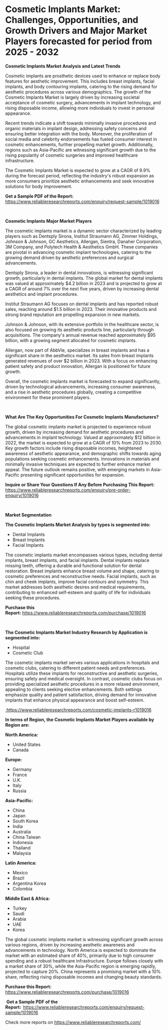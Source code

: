 <p><h1>Cosmetic Implants Market: Challenges, Opportunities, and Growth Drivers and Major Market Players forecasted for period from 2025 - 2032</h1></p><p><strong>Cosmetic Implants Market Analysis and Latest Trends</strong></p>
<p><p>Cosmetic implants are prosthetic devices used to enhance or replace body features for aesthetic improvement. This includes breast implants, facial implants, and body contouring implants, catering to the rising demand for aesthetic procedures across various demographics. The growth of the Cosmetic Implants Market is largely driven by increasing societal acceptance of cosmetic surgery, advancements in implant technology, and rising disposable income, allowing more individuals to invest in personal appearance.</p><p>Recent trends indicate a shift towards minimally invasive procedures and organic materials in implant design, addressing safety concerns and ensuring better integration with the body. Moreover, the proliferation of social media and celebrity endorsements has fueled consumer interest in cosmetic enhancements, further propelling market growth. Additionally, regions such as Asia-Pacific are witnessing significant growth due to the rising popularity of cosmetic surgeries and improved healthcare infrastructure. </p><p>The Cosmetic Implants Market is expected to grow at a CAGR of 9.9% during the forecast period, reflecting the industry's robust expansion as more consumers prioritize aesthetic enhancements and seek innovative solutions for body improvement.</p></p>
<p><strong>Get a Sample PDF of the Report:&nbsp;</strong> <a href="https://www.reliableresearchreports.com/enquiry/request-sample/1019016?utm_campaign=3013&utm_medium=2&utm_source=Github&utm_content=ia&utm_term=03032025&utm_id=cosmetic-implants">https://www.reliableresearchreports.com/enquiry/request-sample/1019016</a></p>
<p>&nbsp;</p>
<p><strong>Cosmetic Implants Major Market Players</strong></p>
<p><p>The cosmetic implants market is a dynamic sector characterized by leading players such as Dentsply Sirona, Institut Straumann AG, Zimmer Holdings, Johnson & Johnson, GC Aesthetics, Allergan, Sientra, Danaher Corporation, 3M Company, and Polytech Health & Aesthetics GmbH. These companies are pivotal in advancing cosmetic implant technologies, catering to the growing demand driven by aesthetic preferences and surgical advancements.</p><p>Dentsply Sirona, a leader in dental innovations, is witnessing significant growth, particularly in dental implants. The global market for dental implants was valued at approximately $4.2 billion in 2023 and is projected to grow at a CAGR of around 7% over the next five years, driven by increasing dental aesthetics and implant procedures.</p><p>Institut Straumann AG focuses on dental implants and has reported robust sales, reaching around $1.5 billion in 2023. Their innovative products and strong brand reputation are propelling expansion in new markets.</p><p>Johnson & Johnson, with its extensive portfolio in the healthcare sector, is also focused on growing its aesthetic products line, particularly through acquisitions. The company's annual revenue reached approximately $95 billion, with a growing segment allocated for cosmetic implants.</p><p>Allergan, now part of AbbVie, specializes in breast implants and has a significant share in the aesthetics market. Its sales from breast implants generated revenues of over $2 billion in 2023. With a focus on enhancing patient safety and product innovation, Allergan is positioned for future growth.</p><p>Overall, the cosmetic implants market is forecasted to expand significantly, driven by technological advancements, increasing consumer awareness, and a rise in aesthetic procedures globally, creating a competitive environment for these prominent players.</p></p>
<p>&nbsp;</p>
<p><strong>What Are The Key Opportunities For Cosmetic Implants Manufacturers?</strong></p>
<p><p>The global cosmetic implants market is projected to experience robust growth, driven by increasing demand for aesthetic procedures and advancements in implant technology. Valued at approximately $12 billion in 2022, the market is expected to grow at a CAGR of 10% from 2023 to 2030. Key growth factors include rising disposable incomes, heightened awareness of aesthetic appearance, and demographic shifts towards aging populations seeking cosmetic enhancements. Innovations in materials and minimally invasive techniques are expected to further enhance market appeal. The future outlook remains positive, with emerging markets in Asia-Pacific presenting significant opportunities for expansion.</p></p>
<p><strong>Inquire or Share Your Questions If Any Before Purchasing This Report:</strong> <a href="https://www.reliableresearchreports.com/enquiry/pre-order-enquiry/1019016?utm_campaign=3013&utm_medium=2&utm_source=Github&utm_content=ia&utm_term=03032025&utm_id=cosmetic-implants">https://www.reliableresearchreports.com/enquiry/pre-order-enquiry/1019016</a></p>
<p>&nbsp;</p>
<p><strong>Market Segmentation</strong></p>
<p><strong>The Cosmetic Implants Market Analysis by types is segmented into:</strong></p>
<p><ul><li>Dental Implants</li><li>Breast Implants</li><li>Facial Implants</li></ul></p>
<p><p>The cosmetic implants market encompasses various types, including dental implants, breast implants, and facial implants. Dental implants replace missing teeth, offering a durable and functional solution for dental restoration. Breast implants enhance breast volume and shape, catering to cosmetic preferences and reconstructive needs. Facial implants, such as chin and cheek implants, improve facial contours and symmetry. This market addresses both aesthetic desires and medical requirements, contributing to enhanced self-esteem and quality of life for individuals seeking these procedures.</p></p>
<p><strong>Purchase this Report:&nbsp;</strong><a href="https://www.reliableresearchreports.com/purchase/1019016?utm_campaign=3013&utm_medium=2&utm_source=Github&utm_content=ia&utm_term=03032025&utm_id=cosmetic-implants">https://www.reliableresearchreports.com/purchase/1019016</a></p>
<p>&nbsp;</p>
<p><strong>The Cosmetic Implants Market Industry Research by Application is segmented into:</strong></p>
<p><ul><li>Hospital</li><li>Cosmetic Club</li></ul></p>
<p><p>The cosmetic implants market serves various applications in hospitals and cosmetic clubs, catering to different patient needs and preferences. Hospitals utilize these implants for reconstructive and aesthetic surgeries, ensuring safety and medical oversight. In contrast, cosmetic clubs focus on providing specialized aesthetic procedures in a more relaxed environment, appealing to clients seeking elective enhancements. Both settings emphasize quality and patient satisfaction, driving demand for innovative implants that enhance physical appearance and boost self-esteem.</p></p>
<p><a href="https://www.reliableresearchreports.com/cosmetic-implants-r1019016?utm_campaign=3013&utm_medium=2&utm_source=Github&utm_content=ia&utm_term=03032025&utm_id=cosmetic-implants">&nbsp;https://www.reliableresearchreports.com/cosmetic-implants-r1019016</a></p>
<p><strong>In terms of Region, the Cosmetic Implants Market Players available by Region are:</strong></p>
<p>
    <p> <strong> North America: </strong>
        <ul>
            <li>United States</li>
            <li>Canada</li>
        </ul>
        </p> 
    <p> <strong> Europe: </strong>
        <ul>
            <li>Germany</li>
            <li>France</li>
            <li>U.K.</li>
            <li>Italy</li>
            <li>Russia</li>
        </ul>
        </p> 
    <p> <strong> Asia-Pacific: </strong>
        <ul>
            <li>China</li>
            <li>Japan</li>
            <li>South Korea</li>
            <li>India</li>
            <li>Australia</li>
            <li>China Taiwan</li>
            <li>Indonesia</li>
            <li>Thailand</li>
            <li>Malaysia</li>
        </ul>
        </p> 
    <p> <strong> Latin America: </strong>
        <ul>
            <li>Mexico</li>
            <li>Brazil</li>
            <li>Argentina Korea</li>
            <li>Colombia</li>
        </ul>
        </p> 
    <p> <strong> Middle East & Africa: </strong>
        <ul>
            <li>Turkey</li>
            <li>Saudi</li>
            <li>Arabia</li>
            <li>UAE</li>
            <li>Korea</li>
        </ul>
    </p>
    </p>
<p><p>The global cosmetic implants market is witnessing significant growth across various regions, driven by increasing aesthetic awareness and advancements in technology. North America is expected to dominate the market with an estimated share of 40%, primarily due to high consumer spending and a robust healthcare infrastructure. Europe follows closely with a market share of 30%, while the Asia-Pacific region is emerging rapidly, projected to capture 20%. China represents a promising market with a 10% share, reflecting rising disposable incomes and changing beauty standards.</p></p>
<p><strong>Purchase this Report: </strong><a href="https://www.reliableresearchreports.com/purchase/1019016?utm_campaign=3013&utm_medium=2&utm_source=Github&utm_content=ia&utm_term=03032025&utm_id=cosmetic-implants">https://www.reliableresearchreports.com/purchase/1019016</a></p>
<p>&nbsp;<strong>Get a Sample PDF of the Report:&nbsp;&nbsp;</strong><a href="https://www.reliableresearchreports.com/enquiry/request-sample/1019016?utm_campaign=3013&utm_medium=2&utm_source=Github&utm_content=ia&utm_term=03032025&utm_id=cosmetic-implants">https://www.reliableresearchreports.com/enquiry/request-sample/1019016</a></p>
<p><strong></strong></p>
<p>Check more reports on <a href="https://www.reliableresearchreports.com/?utm_campaign=3013&utm_medium=2&utm_source=Github&utm_content=ia&utm_term=03032025&utm_id=cosmetic-implants">https://www.reliableresearchreports.com/</a></p>